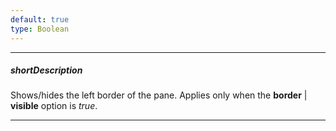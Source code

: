```yaml
---
default: true
type: Boolean
---
```

---
##### shortDescription
Shows/hides the left border of the pane. Applies only when the **border** | **visible** option is *true*.

---
